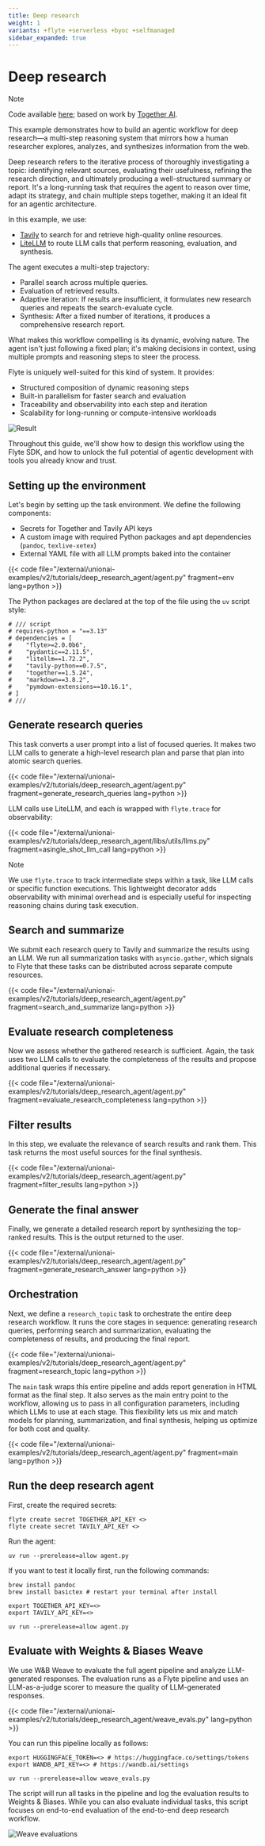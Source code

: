 ```yaml
---
title: Deep research
weight: 1
variants: +flyte +serverless +byoc +selfmanaged
sidebar_expanded: true
---
```


# Deep research

> [!NOTE]
> Code available [here](https://github.com/unionai/unionai-examples/tree/main/tutorials-v2/deep_research_agent); based on work by [Together AI](https://github.com/togethercomputer/open_deep_research).

This example demonstrates how to build an agentic workflow for deep research—a multi-step reasoning system that mirrors how a human researcher explores, analyzes, and synthesizes information from the web.

Deep research refers to the iterative process of thoroughly investigating a topic: identifying relevant sources, evaluating their usefulness, refining the research direction, and ultimately producing a well-structured summary or report. It's a long-running task that requires the agent to reason over time, adapt its strategy, and chain multiple steps together, making it an ideal fit for an agentic architecture.

In this example, we use:

- [Tavily](https://www.tavily.com/) to search for and retrieve high-quality online resources.
- [LiteLLM](https://litellm.ai/) to route LLM calls that perform reasoning, evaluation, and synthesis.

The agent executes a multi-step trajectory:

- Parallel search across multiple queries.
- Evaluation of retrieved results.
- Adaptive iteration: If results are insufficient, it formulates new research queries and repeats the search-evaluate cycle.
- Synthesis: After a fixed number of iterations, it produces a comprehensive research report.

What makes this workflow compelling is its dynamic, evolving nature. The agent isn't just following a fixed plan; it's making decisions in context, using multiple prompts and reasoning steps to steer the process.

Flyte is uniquely well-suited for this kind of system. It provides:

- Structured composition of dynamic reasoning steps
- Built-in parallelism for faster search and evaluation
- Traceability and observability into each step and iteration
- Scalability for long-running or compute-intensive workloads

![Result](https://raw.githubusercontent.com/unionai/unionai-docs-static/main/gifs/tutorials/deep-research/result.gif)

Throughout this guide, we'll show how to design this workflow using the Flyte SDK, and how to unlock the full potential of agentic development with tools you already know and trust.

## Setting up the environment

Let's begin by setting up the task environment. We define the following components:

- Secrets for Together and Tavily API keys
- A custom image with required Python packages and apt dependencies (`pandoc`, `texlive-xetex`)
- External YAML file with all LLM prompts baked into the container

{{< code file="/external/unionai-examples/v2/tutorials/deep_research_agent/agent.py" fragment=env lang=python >}}

The Python packages are declared at the top of the file using the `uv` script style:

```
# /// script
# requires-python = "==3.13"
# dependencies = [
#    "flyte>=2.0.0b6",
#    "pydantic==2.11.5",
#    "litellm==1.72.2",
#    "tavily-python==0.7.5",
#    "together==1.5.24",
#    "markdown==3.8.2",
#    "pymdown-extensions==10.16.1",
# ]
# ///
```

## Generate research queries

This task converts a user prompt into a list of focused queries. It makes two LLM calls to generate a high-level research plan and parse that plan into atomic search queries.

{{< code file="/external/unionai-examples/v2/tutorials/deep_research_agent/agent.py" fragment=generate_research_queries lang=python >}}

LLM calls use LiteLLM, and each is wrapped with `flyte.trace` for observability:

{{< code file="/external/unionai-examples/v2/tutorials/deep_research_agent/libs/utils/llms.py" fragment=asingle_shot_llm_call lang=python >}}

> [!NOTE]
> We use `flyte.trace` to track intermediate steps within a task, like LLM calls or specific function executions. This lightweight decorator adds observability with minimal overhead and is especially useful for inspecting reasoning chains during task execution.

## Search and summarize

We submit each research query to Tavily and summarize the results using an LLM. We run all summarization tasks with `asyncio.gather`, which signals to Flyte that these tasks can be distributed across separate compute resources.

{{< code file="/external/unionai-examples/v2/tutorials/deep_research_agent/agent.py" fragment=search_and_summarize lang=python >}}

## Evaluate research completeness

Now we assess whether the gathered research is sufficient. Again, the task uses two LLM calls to evaluate the completeness of the results and propose additional queries if necessary.

{{< code file="/external/unionai-examples/v2/tutorials/deep_research_agent/agent.py" fragment=evaluate_research_completeness lang=python >}}

## Filter results

In this step, we evaluate the relevance of search results and rank them. This task returns the most useful sources for the final synthesis.

{{< code file="/external/unionai-examples/v2/tutorials/deep_research_agent/agent.py" fragment=filter_results lang=python >}}

## Generate the final answer

Finally, we generate a detailed research report by synthesizing the top-ranked results. This is the output returned to the user.

{{< code file="/external/unionai-examples/v2/tutorials/deep_research_agent/agent.py" fragment=generate_research_answer lang=python >}}

## Orchestration

Next, we define a `research_topic` task to orchestrate the entire deep research workflow. It runs the core stages in sequence: generating research queries, performing search and summarization, evaluating the completeness of results, and producing the final report.

{{< code file="/external/unionai-examples/v2/tutorials/deep_research_agent/agent.py" fragment=research_topic lang=python >}}

The `main` task wraps this entire pipeline and adds report generation in HTML format as the final step.
It also serves as the main entry point to the workflow, allowing us to pass in all configuration parameters, including which LLMs to use at each stage.
This flexibility lets us mix and match models for planning, summarization, and final synthesis, helping us optimize for both cost and quality.

{{< code file="/external/unionai-examples/v2/tutorials/deep_research_agent/agent.py" fragment=main lang=python >}}

## Run the deep research agent

First, create the required secrets:

```
flyte create secret TOGETHER_API_KEY <>
flyte create secret TAVILY_API_KEY <>
```

Run the agent:

```
uv run --prerelease=allow agent.py
```

If you want to test it locally first, run the following commands:

```
brew install pandoc
brew install basictex # restart your terminal after install

export TOGETHER_API_KEY=<>
export TAVILY_API_KEY=<>

uv run --prerelease=allow agent.py
```

## Evaluate with Weights & Biases Weave

We use W&B Weave to evaluate the full agent pipeline and analyze LLM-generated responses. The evaluation runs as a Flyte pipeline and uses an LLM-as-a-judge scorer to measure the quality of LLM-generated responses.

{{< code file="/external/unionai-examples/v2/tutorials/deep_research_agent/weave_evals.py" lang=python >}}

You can run this pipeline locally as follows:

```
export HUGGINGFACE_TOKEN=<> # https://huggingface.co/settings/tokens
export WANDB_API_KEY=<> # https://wandb.ai/settings

uv run --prerelease=allow weave_evals.py
```

The script will run all tasks in the pipeline and log the evaluation results to Weights & Biases.
While you can also evaluate individual tasks, this script focuses on end-to-end evaluation of the end-to-end deep research workflow.

![Weave evaluations](https://raw.githubusercontent.com/unionai/unionai-docs-static/main/images/tutorials/deep-research/weave_evals.png)
